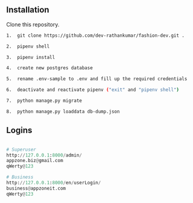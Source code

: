 ## Installation

Clone this repository.

```bash
1.	git clone https://github.com/dev-rathankumar/fashion-dev.git .
```
```bash
2.	pipenv shell
```
```bash
3.	pipenv install
```
```bash
4.	create new postgres database
```
```bash
5.	rename .env-sample to .env and fill up the required credentials
```
```bash
6.	deactivate and reactivate pipenv ("exit" and "pipenv shell")
```
```bash
7.	python manage.py migrate
```
```bash
8.	python manage.py loaddata db-dump.json
```



## Logins

```python

# Superuser
http://127.0.0.1:8000/admin/
appzone.biz@gmail.com
qWerty@123

# Business
http://127.0.0.1:8000/en/userLogin/
business@appzoneit.com
qWerty@123

```
